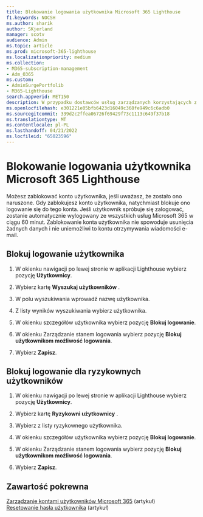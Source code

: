 ```yaml
---
title: Blokowanie logowania użytkownika Microsoft 365 Lighthouse
f1.keywords: NOCSH
ms.author: sharik
author: SKjerland
manager: scotv
audience: Admin
ms.topic: article
ms.prod: microsoft-365-lighthouse
ms.localizationpriority: medium
ms.collection:
- M365-subscription-management
- Adm_O365
ms.custom:
- AdminSurgePortfolib
- M365-Lighthouse
search.appverid: MET150
description: W przypadku dostawców usług zarządzanych korzystających z Microsoft 365 Lighthouse dowiedz się, jak zablokować konto użytkownika, jeśli uważasz, że zostało ono naruszone, aby użytkownicy nie mogli się zalogować.
ms.openlocfilehash: e301221e05bfb6423d16049c368fe949c6c6adb0
ms.sourcegitcommit: 339d2c2ffea06726f69429f73c1113c649f37b18
ms.translationtype: MT
ms.contentlocale: pl-PL
ms.lasthandoff: 04/21/2022
ms.locfileid: "65023596"
---
```

# <a name="block-user-sign-in-in-microsoft-365-lighthouse"></a>Blokowanie logowania użytkownika Microsoft 365 Lighthouse

Możesz zablokować konto użytkownika, jeśli uważasz, że zostało ono naruszone. Gdy zablokujesz konto użytkownika, natychmiast blokuje ono logowanie się do tego konta. Jeśli użytkownik spróbuje się zalogować, zostanie automatycznie wylogowany ze wszystkich usług Microsoft 365 w ciągu 60 minut. Zablokowanie konta użytkownika nie spowoduje usunięcia żadnych danych i nie uniemożliwi to kontu otrzymywania wiadomości e-mail.

## <a name="block-sign-in-for-a-user"></a>Blokuj logowanie użytkownika

1. W okienku nawigacji po lewej stronie w aplikacji Lighthouse wybierz pozycję **Użytkownicy**.

2. Wybierz kartę **Wyszukaj użytkowników** .

3. W polu wyszukiwania wprowadź nazwę użytkownika.

4. Z listy wyników wyszukiwania wybierz użytkownika.

5. W okienku szczegółów użytkownika wybierz pozycję **Blokuj logowanie**.

6. W okienku Zarządzanie stanem logowania wybierz pozycję **Blokuj użytkownikom możliwość logowania**.

7. Wybierz **Zapisz**.

## <a name="block-sign-in-for-risky-users"></a>Blokuj logowanie dla ryzykownych użytkowników

1. W okienku nawigacji po lewej stronie w aplikacji Lighthouse wybierz pozycję **Użytkownicy**.

2. Wybierz kartę **Ryzykowni użytkownicy** .

3. Wybierz z listy ryzykownego użytkownika.

4. W okienku szczegółów użytkownika wybierz pozycję **Blokuj logowanie**.

5. W okienku Zarządzanie stanem logowania wybierz pozycję **Blokuj użytkownikom możliwość logowania**.

6. Wybierz **Zapisz**.

## <a name="related-content"></a>Zawartość pokrewna

[Zarządzanie kontami użytkowników Microsoft 365](../enterprise/manage-microsoft-365-accounts.md) (artykuł)\
[Resetowanie hasła użytkownika](m365-lighthouse-reset-user-password.md) (artykuł)
